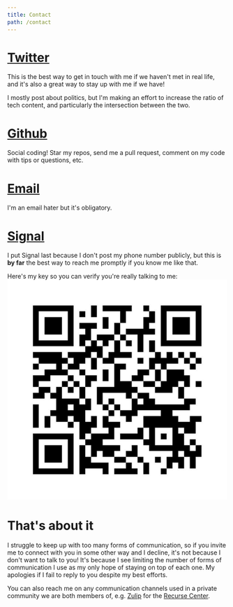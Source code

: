 ```yaml
---
title: Contact
path: /contact
---
```

# [Twitter](https://twitter.com/NabilHassein)
This is the best way to get in touch with me if we haven't met in real life,
and it's also a great way to stay up with me if we have!

I mostly post about politics,
but I'm making an effort to increase the ratio of tech content,
and particularly the intersection between the two.

# [Github](https://github.com/nabilhassein)
Social coding! Star my repos, send me a pull request, comment on my code with tips or questions, etc.

# [Email](mailto:nabil.hassein@gmail.com)
I'm an email hater but it's obligatory.

# [Signal](https://whispersystems.org/)
I put Signal last because I don't post my phone number publicly,
but this is **by far** the best way to reach me promptly if you know me like that.

Here's my key so you can verify you're really talking to me:
![Signal QR code](media/signal-key.jpg)

# That's about it
I struggle to keep up with too many forms of communication,
so if you invite me to connect with you in some other way and I decline,
it's not because I don't want to talk to you!
It's because I see limiting the number of forms of communication I use
as my only hope of staying on top of each one.
My apologies if I fail to reply to you despite my best efforts.

You can also reach me on any communication channels used in a private community
we are both members of, e.g. [Zulip](https://zulip.com) for the [Recurse Center](https://recurse.com).
